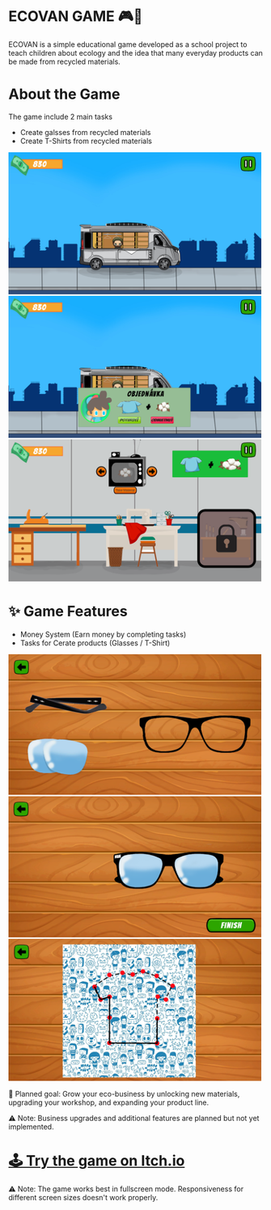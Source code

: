 # ECOVAN GAME 🎮🌱
ECOVAN is a simple educational game developed as a school project to teach children about ecology and the idea that many everyday products can be made from recycled materials.

# About the Game
The game include 2 main tasks 
- Create galsses from recycled materials
- Create T-Shirts from recycled materials

<p>
    <img width="500px" src="./Images/Def.png" />
    <img width="500px" src="./Images/Order.png" />
    <img width="500px" src="./Images/VanIn.png" />
</p>

# ✨ Game Features
- Money System (Earn money by completing tasks)
- Tasks for Cerate products (Glasses / T-Shirt)

<p>
    <img width="500px" src="./Images/ImageGlassesTask1.png" />
    <img width="500px" src="./Images/ImageGlassesTask2.png" />
    <img width="500px" src="./Images/ImageTshirtTask.png" />
</p>


📝 Planned goal: Grow your eco-business by unlocking new materials, upgrading your workshop, and expanding your product line.

⚠️ Note: Business upgrades and additional features are planned but not yet implemented.


<h1><a href="https://dominikk27.itch.io/ecovan-game-2">🕹️ Try the game on Itch.io </a></h1>
⚠️ Note: The game works best in fullscreen mode. Responsiveness for different screen sizes doesn't work properly.
